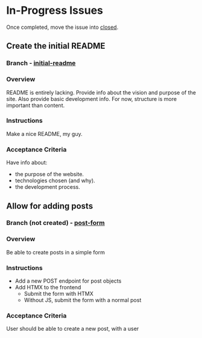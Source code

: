 # In-Progress Issues

Once completed, move the issue into [closed](./closed.md).

## Create the initial README

### Branch - [initial-readme](https://git.sr.ht/~jamesaorson/reformer/tree/initial-readme)

### Overview

README is entirely lacking. Provide info about the vision and purpose of the site. Also provide basic development info.
For now, structure is more important than content.

### Instructions

Make a nice README, my guy.

### Acceptance Criteria

Have info about:

- the purpose of the website.
- technologies chosen (and why).
- the development process.

## Allow for adding posts

### Branch (not created) - [post-form](https://git.sr.ht/~jamesaorson/reformer/tree/post-form)

### Overview

Be able to create posts in a simple form

### Instructions

- Add a new POST endpoint for post objects
- Add HTMX to the frontend
  - Submit the form with HTMX
  - Without JS, submit the form with a normal post

### Acceptance Criteria

User should be able to create a new post, with a user

